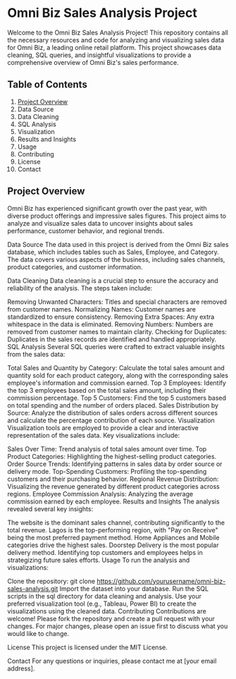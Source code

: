 # Omni Biz Sales Analysis Project
Welcome to the Omni Biz Sales Analysis Project! This repository contains all the necessary resources and code for analyzing and visualizing sales data for Omni Biz, a leading online retail platform. This project showcases data cleaning, SQL queries, and insightful visualizations to provide a comprehensive overview of Omni Biz's sales performance.

## Table of Contents
1. [Project Overview](#introduction)
2. Data Source
3. Data Cleaning
4. SQL Analysis
5. Visualization
6. Results and Insights
7. Usage
8. Contributing
9. License
10. Contact
    
## Project Overview <a name="introduction"></a>

Omni Biz has experienced significant growth over the past year, with diverse product offerings and impressive sales figures. This project aims to analyze and visualize sales data to uncover insights about sales performance, customer behavior, and regional trends.

Data Source
The data used in this project is derived from the Omni Biz sales database, which includes tables such as Sales, Employee, and Category. The data covers various aspects of the business, including sales channels, product categories, and customer information.

Data Cleaning
Data cleaning is a crucial step to ensure the accuracy and reliability of the analysis. The steps taken include:

Removing Unwanted Characters: Titles and special characters are removed from customer names.
Normalizing Names: Customer names are standardized to ensure consistency.
Removing Extra Spaces: Any extra whitespace in the data is eliminated.
Removing Numbers: Numbers are removed from customer names to maintain clarity.
Checking for Duplicates: Duplicates in the sales records are identified and handled appropriately.
SQL Analysis
Several SQL queries were crafted to extract valuable insights from the sales data:

Total Sales and Quantity by Category: Calculate the total sales amount and quantity sold for each product category, along with the corresponding sales employee's information and commission earned.
Top 3 Employees: Identify the top 3 employees based on the total sales amount, including their commission percentage.
Top 5 Customers: Find the top 5 customers based on total spending and the number of orders placed.
Sales Distribution by Source: Analyze the distribution of sales orders across different sources and calculate the percentage contribution of each source.
Visualization
Visualization tools are employed to provide a clear and interactive representation of the sales data. Key visualizations include:

Sales Over Time: Trend analysis of total sales amount over time.
Top Product Categories: Highlighting the highest-selling product categories.
Order Source Trends: Identifying patterns in sales data by order source or delivery mode.
Top-Spending Customers: Profiling the top-spending customers and their purchasing behavior.
Regional Revenue Distribution: Visualizing the revenue generated by different product categories across regions.
Employee Commission Analysis: Analyzing the average commission earned by each employee.
Results and Insights
The analysis revealed several key insights:

The website is the dominant sales channel, contributing significantly to the total revenue.
Lagos is the top-performing region, with "Pay on Receive" being the most preferred payment method.
Home Appliances and Mobile categories drive the highest sales.
Doorstep Delivery is the most popular delivery method.
Identifying top customers and employees helps in strategizing future sales efforts.
Usage
To run the analysis and visualizations:

Clone the repository: git clone https://github.com/yourusername/omni-biz-sales-analysis.git
Import the dataset into your database.
Run the SQL scripts in the sql directory for data cleaning and analysis.
Use your preferred visualization tool (e.g., Tableau, Power BI) to create the visualizations using the cleaned data.
Contributing
Contributions are welcome! Please fork the repository and create a pull request with your changes. For major changes, please open an issue first to discuss what you would like to change.

License
This project is licensed under the MIT License.

Contact
For any questions or inquiries, please contact me at [your email address].
